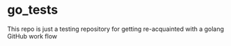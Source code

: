 # go_tests
This repo is just a testing repository for getting re-acquainted with a golang GitHub work flow
